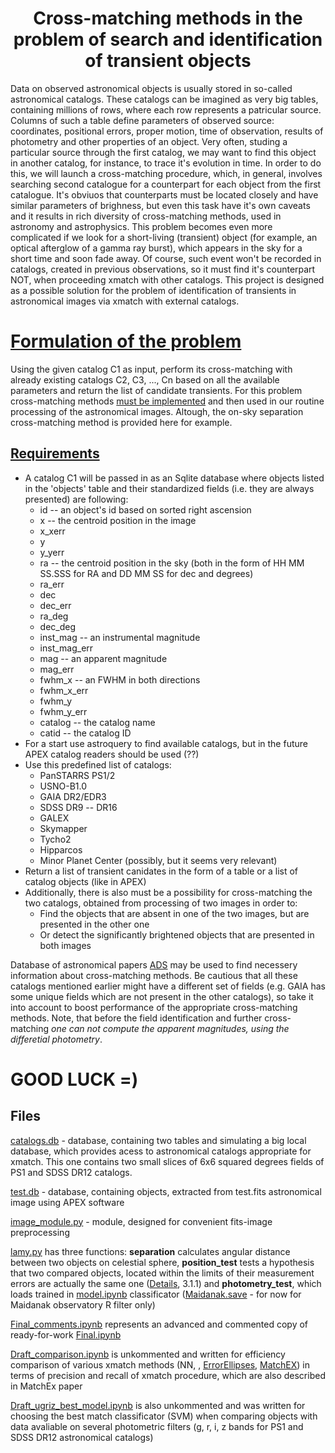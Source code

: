 # <center> <b>Cross-matching methods in the problem of search and identification of transient objects </b>

Data on observed astronomical objects is usually stored in so-called astronomical catalogs. These catalogs can be imagined as very big tables, containing millions of rows, where each row represents a patricular source. Columns of such a table define parameters of observed source: coordinates, positional errors, proper motion, time of observation, results of photometry and other properties of an object. Very often, studing a particular source through the first catalog, we may want to find this object in another catalog, for instance, to trace it's evolution in time. In order to do this, we will launch a cross-matching procedure, which, in general, involves searching second catalogue for a counterpart for each object from the first catalogue. It's obviuos that counterparts must be located closely and have similar parameters of brighness, but even this task have it's own caveats and it results in rich diversity of cross-matching methods, used in astronomy and astrophysics. This problem becomes even more complicated if we look for a short-living (transient) object (for example, an optical afterglow of a gamma ray burst), which appears in the sky for a short time and soon fade away. Of course, such event won't be recorded in catalogs, created in previous observations, so it must find it's counterpart NOT, when proceeding xmatch with other catalogs. This project is designed as a possible solution for the problem of identification of transients in astronomical images via xmatch with external catalogs.

# <u>Formulation of the problem</u>
Using the given catalog C1 as input, perform its cross-matching with already existing catalogs C2, C3, ..., Cn based on all the available parameters and return the list of candidate transients. For this problem cross-matching methods <u>must be implemented</u> and then used in our routine processing of the astronomical images. Altough, the on-sky separation cross-matching method is provided here for example.

## <u>Requirements</u>
* A catalog C1 will be passed in as an Sqlite database where objects listed in the 'objects' table and their standardized fields (i.e. they are always presented) are following:
    * id -- an object's id based on sorted right ascension
    * x -- the centroid position in the image
    * x_xerr
    * y
    * y_yerr
    * ra -- the centroid position in the sky (both in the form of HH MM SS.SSS for RA and DD MM SS for dec and degrees)
    * ra_err
    * dec
    * dec_err
    * ra_deg
    * dec_deg
    * inst_mag -- an instrumental magnitude
    * inst_mag_err
    * mag -- an apparent magnitude
    * mag_err
    * fwhm_x -- an FWHM in both directions
    * fwhm_x_err
    * fwhm_y
    * fwhm_y_err
    * catalog -- the catalog name
    * catid -- the catalog ID
* For a start use astroquery to find available catalogs, but in the future APEX catalog readers should be used (??)
* Use this predefined list of catalogs:
    * PanSTARRS PS1/2
    * USNO-B1.0
    * GAIA DR2/EDR3
    * SDSS DR9 -- DR16
    * GALEX
    * Skymapper
    * Tycho2
    * Hipparcos
    * Minor Planet Center (possibly, but it seems very relevant)
* Return a list of transient canidates in the form of a table or a list of catalog objects (like in APEX)
* Additionally, there is also must be a possibility for cross-matching the two catalogs, obtained from processing of two images in order to:
    * Find the objects that are absent in one of the two images, but are presented in the other one
    * Or detect the significantly brightened objects that are presented in both images

Database of astronomical papers <a href="https://adsabs.harvard.edu">ADS</a>  may be used to find necessery information about cross-matching methods. Be cautious that all these catalogs mentioned earlier might have a different set of fields (e.g. GAIA has some unique fields which are not present in the other catalogs), so take it into account to boost performance of the appropriate cross-matching methods. Note, that before the field identification and further cross-matching <i>one can not compute the apparent magnitudes, using the differetial photometry</i>.

# <b>GOOD LUCK =)</b>

## Files

<u>catalogs.db</u> - database, containing two tables and simulating a big local database, which provides acess to astronomical catalogs appropriate for xmatch. This one contains two small slices of 6x6 squared degrees fields of PS1 and SDSS DR12 catalogs.

<u>test.db</u> - database, containing objects, extracted from test.fits astronomical image using APEX software

<u>image_module.py</u> - module, designed for convenient fits-image preprocessing

<u>lamy.py</u> has three functions: <b>separation</b> calculates angular distance between two objects on celestial sphere,
<b>position_test</b> tests a hypothesis that two compared objects, located within the limits of their measurement errors are actually the same one (<a href="https://doi.org/10.1051/0004-6361/201015141">Details</a>, 3.1.1) and <b>photometry_test</b>, which loads trained in <u>model.ipynb</u> classificator (<u>Maidanak.save</u> - for now for Maidanak observatory R filter only)

<u>Final_comments.ipynb</u> represents an advanced and commented copy of ready-for-work <u>Final.ipynb</u> 

<u>Draft_comparison.ipynb</u> is unkommented and written for efficiency comparison of various xmatch methods (NN, , <a href=https://www.aanda.org/articles/aa/full_html/2017/11/aa30965-17/aa30965-17.html > ErrorEllipses</a>, <a href="https://arxiv.org/abs/1503.01184"> MatchEX</a>) in terms of precision and recall of xmatch procedure, which are also described in MatchEx paper 
 
<u>Draft_ugriz_best_model.ipynb</u> is also unkommented and was written for choosing the best match classificator (SVM) when comparing objects with data avaliable on several photometric filters (g, r, i, z bands for PS1 and SDSS DR12 astronomical catalogs)

